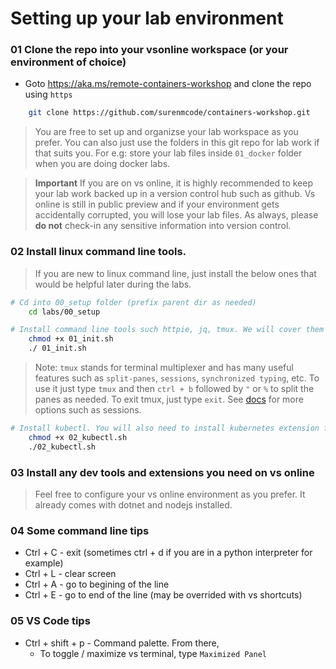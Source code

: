 # Setting up your lab environment

### 01 Clone the repo into your vsonline workspace (or your environment of choice)

* Goto https://aka.ms/remote-containers-workshop and clone the repo using `https`

```bash
    git clone https://github.com/surenmcode/containers-workshop.git
```

> You are free to set up and organizse your lab workspace as you prefer. You can also just use the folders in this git repo for lab work if that suits you. For e.g: store your lab files inside `01_docker` folder when you are doing docker labs. 

> **Important** If you are on vs online, it is highly recommended to keep your lab work backed up in a version control hub such as github. Vs online is still in public preview and if your environment gets accidentally corrupted, you will lose your lab files. As always, please **do not** check-in any sensitive information into version control.

### 02 Install linux command line tools. 

> If you are new to linux command line, just install the below ones that would be helpful later during the labs.

```bash
# Cd into 00_setup folder (prefix parent dir as needed)
    cd labs/00_setup
```

```bash
# Install command line tools such httpie, jq, tmux. We will cover them later during demos.
    chmod +x 01_init.sh
    ./ 01_init.sh
```

>Note: `tmux` stands for terminal multiplexer and has many useful features such as `split-panes`,  `sessions`, `synchronized typing`,  etc. To use it just type `tmux` and then `ctrl + b` followed by `"` or `%` to split the panes as needed. To exit tmux, just type `exit`. See [docs](https://tmuxcheatsheet.com/) for more options such as sessions. 


```bash 
# Install kubectl. You will also need to install kubernetes extension for vs code alongside when prompted.
    chmod +x 02_kubectl.sh
    ./02_kubectl.sh
```

### 03 Install any dev tools and extensions you need on vs online

> Feel free to configure your vs online environment as you prefer. It already comes with dotnet and nodejs installed. 

### 04 Some command line tips

* Ctrl + C - exit (sometimes ctrl + d if you are in a python interpreter for example)
* Ctrl + L - clear screen
* Ctrl + A - go to begining of the line
* Ctrl + E - go to end of the line (may be overrided with vs shortcuts)


### 05 VS Code tips

* Ctrl + shift + p - Command palette. From there,
    * To toggle / maximize vs terminal, type `Maximized Panel` 
